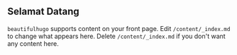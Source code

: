 ## Selamat Datang
`beautifulhugo` supports content on your front page. Edit `/content/_index.md` to change what appears here. Delete `/content/_index.md` if you don't want any content here.